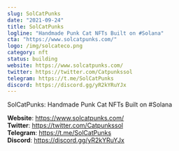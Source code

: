 ```yaml
---
slug: SolCatPunks
date: "2021-09-24"
title: SolCatPunks
logline: "Handmade Punk Cat NFTs Built on #Solana"
cta: "https://www.solcatpunks.com/"
logo: /img/solcateco.png
category: nft
status: building
website: https://www.solcatpunks.com/
twitter: https://twitter.com/Catpunkssol
telegram: https://t.me/SolCatPunks
discord: https://discord.gg/yR2kYRuYJx
---
```


SolCatPunks: Handmade Punk Cat NFTs Built on #Solana

<b>Website</b>: https://www.solcatpunks.com/ </br>
<b>Twitter</b>: https://twitter.com/Catpunkssol </br>
<b>Telegram</b>: https://t.me/SolCatPunks </br>
<b>Discord</b>: https://discord.gg/yR2kYRuYJx </br>
